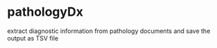 # pathologyDx
extract diagnostic information from pathology documents and save the output as TSV file
